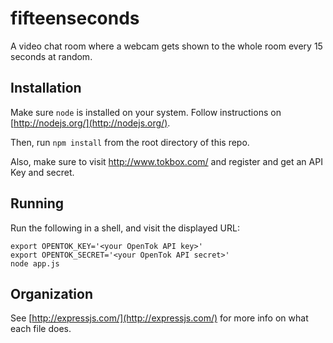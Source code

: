 fifteenseconds
===

A video chat room where a webcam gets shown to the whole room every 15
seconds at random.

## Installation

Make sure `node` is installed on your system. Follow instructions on
[http://nodejs.org/](http://nodejs.org/).

Then, run `npm install` from the root directory of this repo.

Also, make sure to visit http://www.tokbox.com/ and register and get an
API Key and secret.

## Running

Run the following in a shell, and visit the displayed URL:

    export OPENTOK_KEY='<your OpenTok API key>'
    export OPENTOK_SECRET='<your OpenTok API secret>'
    node app.js

## Organization

See [http://expressjs.com/](http://expressjs.com/) for more info on what each
file does.


